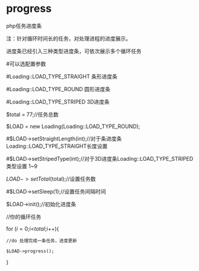 # progress
php任务进度条

注：针对循环时间长的任务，对处理进程的进度展示。

进度条已经引入三种类型进度条，可依次展示多个循环任务


#可以选配置参数

#Loading::LOAD_TYPE_STRAIGHT 条形进度条

#Loading::LOAD_TYPE_ROUND 圆形进度条

#Loading::LOAD_TYPE_STRIPED 3D进度条



$total = 77;//任务总数

$LOAD = new Loading(Loading::LOAD_TYPE_ROUND);



#$LOAD->setStraightLength(int);//对于条进度条Loading::LOAD_TYPE_STRAIGHT长度设置



#$LOAD->setStripedType(int);//对于3D进度条Loading::LOAD_TYPE_STRIPED类型设置 1~9


$LOAD->setTotal($total);//设置任务数

#$LOAD->setSleep(1);//设置任务间隔时间

$LOAD->init();//初始化进度条

//你的循环任务

for ($i=0;$i<$total;$i++){

    //do 处理完成一条任务，进度更新
    
    $LOAD->progress();
    
}



